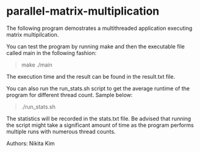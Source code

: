 # parallel-matrix-multiplication
The following program demostrates a multithreaded application executing matrix multipilcation.

You can test the program by running make and then the executable file called main in the following fashion:  
>make
>./main <number of threads> <filename>  

The execution time and the result can be found in the result.txt file.

You can also run the run_stats.sh script to get the average runtime of the program for different thread count. Sample below:  
>./run_stats.sh  

The statistics will be recorded in the stats.txt file. Be advised that running the script might take a significant amount of time as the program performs multiple runs with numerous thread counts. 

Authors:
Nikita Kim
